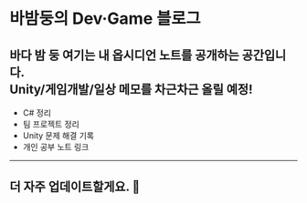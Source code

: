 # 바밤둥의 Dev·Game 블로그
바다 밤 둥
여기는 내 옵시디언 노트를 공개하는 공간입니다.  
Unity/게임개발/일상 메모를 차근차근 올릴 예정!
------
- C# 정리
- 팀 프로젝트 정리
- Unity 문제 해결 기록
- 개인 공부 노트 링크
------
더 자주 업데이트할게요. 🚀
------
